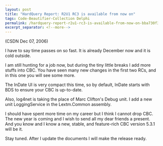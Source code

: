 ```yaml
---
layout: post
title: "HardQuery Report: R2U1 RC3 is available from now on"
tags: Code-Beautifier-Collection Delphi
permalink: /hardquery-report-r2u1-rc3-is-available-from-now-on-bba730f33250
excerpt_separator: <!--more-->
---
```

(CSDN Dec 07, 2006)

I have to say time passes on so fast. It is already December now and it is cold outside.

I am still hunting for a job now, but during the tiny little breaks I add more stuffs into CBC. You have seen many new changes in the first two RCs, and in this one you will see some more.
<!--more-->

The InDate UI is very compact this time, so by default, InDate starts with BDS to ensure your CBC is up-to-date.

Also, log4net is taking the place of Marc Clifton's Debug unit. I add a new unit LoggingService in the Lextm.Common assembly.

I should have spent more time on my career but I think I cannot drop CBC. The new year is coming and I wish to send all my dear friends a present. And you know and I know a new, stable, and feature-rich CBC version 5.3.1 will be it.

Stay tuned. After I update the documents I will make the release ready.
